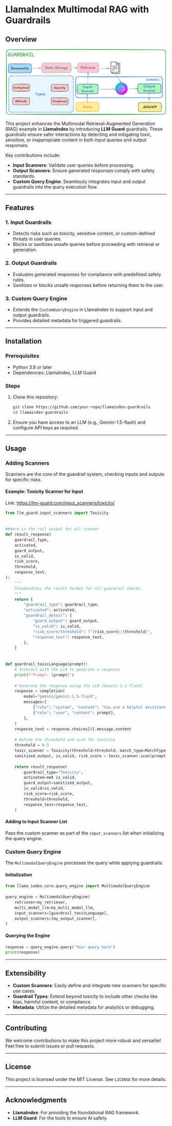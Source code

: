 
# LlamaIndex Multimodal RAG with Guardrails

## Overview

<img src="https://github.com/vntuananhbui/MultimodalRAG-LlamaIndex-Guardrail/blob/main/Guardrail_data_workflow-4.png">

This project enhances the Multimodal Retrieval-Augmented Generation (RAG) example in **LlamaIndex** by introducing **LLM Guard** guardrails. These guardrails ensure safer interactions by detecting and mitigating toxic, sensitive, or inappropriate content in both input queries and output responses.

Key contributions include:
- **Input Scanners**: Validate user queries before processing.
- **Output Scanners**: Ensure generated responses comply with safety standards.
- **Custom Query Engine**: Seamlessly integrates input and output guardrails into the query execution flow.

---

## Features

### 1. Input Guardrails
- Detects risks such as toxicity, sensitive content, or custom-defined threats in user queries.
- Blocks or sanitizes unsafe queries before proceeding with retrieval or generation.

### 2. Output Guardrails
- Evaluates generated responses for compliance with predefined safety rules.
- Sanitizes or blocks unsafe responses before returning them to the user.

### 3. Custom Query Engine
- Extends the `CustomQueryEngine` in LlamaIndex to support input and output guardrails.
- Provides detailed metadata for triggered guardrails.

---

## Installation

### Prerequisites
- Python 3.8 or later
- Dependencies: LlamaIndex, LLM Guard

### Steps
1. Clone this repository:
   ```bash
   git clone https://github.com/your-repo/llamaindex-guardrails
   cd llamaindex-guardrails
   ```

2. Ensure you have access to an LLM (e.g., Gemini-1.5-flash) and configure API keys as required.

---

## Usage

### Adding Scanners
Scanners are the core of the guardrail system, checking inputs and outputs for specific risks.

#### Example: Toxicity Scanner for Input
Link: https://llm-guard.com/input_scanners/toxicity/
```python
from llm_guard.input_scanners import Toxicity


##Here is the rail output for all scanner
def result_response(
    guardrail_type,
    activated,
    guard_output,
    is_valid,
    risk_score,
    threshold,
    response_text,
):
    """
    Standardizes the result format for all guardrail checks.
    """
    return {
        "guardrail_type": guardrail_type,
        "activated": activated,
        "guardrail_detail": {
            "guard_output": guard_output,
            "is_valid": is_valid,
            "risk_score/threshold": f"{risk_score}/{threshold}",
            "response_text": response_text,
        },
    }


def guardrail_toxicLanguage(prompt):
    # Interact with the LLM to generate a response
    print(f"Prompt: {prompt}")

    # Generate the response using the LLM (Gemini-1.5-flash)
    response = completion(
        model="gemini/gemini-1.5-flash",
        messages=[
            {"role": "system", "content": "You are a helpful assistant."},
            {"role": "user", "content": prompt},
        ],
    )
    response_text = response.choices[0].message.content

    # Define the threshold and scan for toxicity
    threshold = 0.5
    toxic_scanner = Toxicity(threshold=threshold, match_type=MatchType.FULL)
    sanitized_output, is_valid, risk_score = toxic_scanner.scan(prompt)

    return result_response(
        guardrail_type="Toxicity",
        activated=not is_valid,
        guard_output=sanitized_output,
        is_valid=is_valid,
        risk_score=risk_score,
        threshold=threshold,
        response_text=response_text,
    )
```

#### Adding to Input Scanner List
Pass the custom scanner as part of the `input_scanners` list when initializing the query engine.

### Custom Query Engine
The `MultimodalQueryEngine` processes the query while applying guardrails:

#### Initialization
```python
from llama_index.core.query_engine import MultimodalQueryEngine

query_engine = MultimodalQueryEngine(
    retriever=my_retriever,
    multi_modal_llm=my_multi_modal_llm,
    input_scanners=[guardrail_toxicLanguage],
    output_scanners=[my_output_scanner],
)
```

#### Querying the Engine
```python
response = query_engine.query("Your query here")
print(response)
```

---

## Extensibility

- **Custom Scanners**: Easily define and integrate new scanners for specific use cases.
- **Guardrail Types**: Extend beyond toxicity to include other checks like bias, harmful content, or compliance.
- **Metadata**: Utilize the detailed metadata for analytics or debugging.

---

## Contributing

We welcome contributions to make this project more robust and versatile! Feel free to submit issues or pull requests.

---

## License

This project is licensed under the MIT License. See `LICENSE` for more details.

---

## Acknowledgments

- **LlamaIndex**: For providing the foundational RAG framework.
- **LLM Guard**: For the tools to ensure AI safety.
